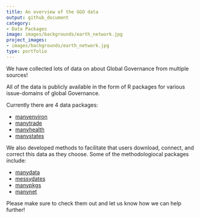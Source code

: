 ```yaml
---
title: An overview of the GGO data
output: github_document
category:
- Data Packages
image: images/backgrounds/earth_network.jpg
project_images:
- images/backgrounds/earth_network.jpg
type: portfolio
---
```


We have collected lots of data on about Global Governance from multiple sources!

All of the data is publicly available in the form of R packages for various issue-domains of global Governance.

Currently there are 4 data packages:

- [manyenviron](https://github.com/globalgov/manyenviron)
- [manytrade](https://github.com/globalgov/manytrade)
- [manyhealth](https://globalgov.github.io/manyhealth/)
- [manystates](https://github.com/globalgov/manystates)

We also developed methods to facilitate that users download, connect, and correct this data as they choose. Some of the methodologiocal packages include:

- [manydata](https://manydata.ch/)
- [messydates](https://globalgov.github.io/messydates/)
- [manypkgs](https://globalgov.github.io/manypkgs/)
- [manynet](https://stocnet.github.io/manynet/)

Please make sure to check them out and let us know how we can help further!
